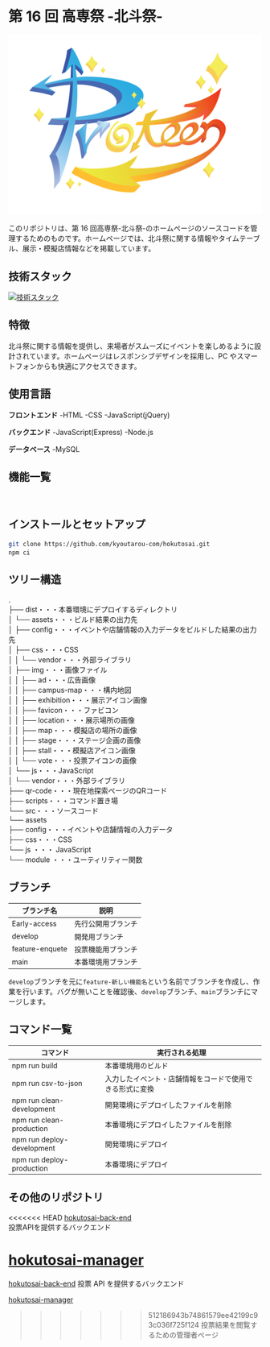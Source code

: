 # 第 16 回 高専祭 -北斗祭-

![ロゴ](./dist/assets/img/hokutosai-logo.png)

このリポジトリは、第 16 回高専祭-北斗祭-のホームページのソースコードを管理するためのものです。ホームページでは、北斗祭に関する情報やタイムテーブル、展示・模擬店情報などを掲載しています。

## 技術スタック

[![技術スタック](https://skillicons.dev/icons?i=html,css,js,npm,webpack,python)](https://skillicons.dev)

## 特徴

北斗祭に関する情報を提供し、来場者がスムーズにイベントを楽しめるように設計されています。ホームページはレスポンシブデザインを採用し、PC やスマートフォンからも快適にアクセスできます。

## 使用言語

**フロントエンド**
-HTML
-CSS
-JavaScript(jQuery)

**バックエンド**
-JavaScript(Express)
-Node.js

**データベース**
-MySQL

## 機能一覧

<div align="center">
    <img src="./dist/assets/img/screen.png" alt="">
</div>

## インストールとセットアップ

```bash
git clone https://github.com/kyoutarou-com/hokutosai.git
npm ci
```

## ツリー構造

.</br>
├── dist・・・本番環境にデプロイするディレクトリ</br>
│   └── assets・・・ビルド結果の出力先</br>
│       ├── config・・・イベントや店舗情報の入力データをビルドした結果の出力先</br>
│       ├── css・・・CSS</br>
│       │   └── vendor・・・外部ライブラリ</br>
│       ├── img・・・画像ファイル</br>
│       │   ├── ad・・・広告画像</br>
│       │   ├── campus-map・・・構内地図</br>
│       │   ├── exhibition・・・展示アイコン画像</br>
│       │   ├── favicon・・・ファビコン</br>
│       │   ├── location・・・展示場所の画像</br>
│       │   ├── map・・・模擬店の場所の画像</br>
│       │   ├── stage・・・ステージ企画の画像</br>
│       │   ├── stall・・・模擬店アイコン画像</br>
│       │   └── vote・・・投票アイコンの画像</br>
│       └── js・・・JavaScript</br>
│           └── vendor・・・外部ライブラリ</br>
├── qr-code・・・現在地探索ページのQRコード</br>
├── scripts・・・コマンド置き場</br>
└── src・・・ソースコード</br>
    └── assets</br>
        ├── config・・・イベントや店舗情報の入力データ</br>
        ├── css・・・CSS</br>
        └── js ・・・ JavaScript</br>
            └── module ・・・ユーティリティー関数</br>

## ブランチ

| ブランチ名      | 説明               |
| --------------- | ------------------ |
| Early-access    | 先行公開用ブランチ |
| develop         | 開発用ブランチ     |
| feature-enquete | 投票機能用ブランチ |
| main            | 本番環境用ブランチ |

`develop`ブランチを元に`feature-新しい機能名`という名前でブランチを作成し、作業を行います。バグが無いことを確認後、`develop`ブランチ、`main`ブランチにマージします。

## コマンド一覧

| コマンド                   | 実行される処理                                           |
| -------------------------- | -------------------------------------------------------- |
| npm run build              | 本番環境用のビルド                                       |
| npm run csv-to-json        | 入力したイベント・店舗情報をコードで使用できる形式に変換 |
| npm run clean-development  | 開発環境にデプロイしたファイルを削除                     |
| npm run clean-production   | 本番環境にデプロイしたファイルを削除                     |
| npm run deploy-development | 開発環境にデプロイ                                       |
| npm run deploy-production  | 本番環境にデプロイ                                       |

## その他のリポジトリ

<<<<<<< HEAD
[hokutosai-back-end](https://github.com/mako0523/hokutosai-back-end.git)</br>
投票APIを提供するバックエンド

[hokutosai-manager]( https://github.com/mako0523/hokutosai-manager.git)</br>
=======
[hokutosai-back-end](https://github.com/mako0523/hokutosai-back-end.git)
投票 API を提供するバックエンド

[hokutosai-manager](https://github.com/mako0523/hokutosai-manager.git)
>>>>>>> 512186943b74861579ee42199c93c036f725f124
投票結果を閲覧するための管理者ページ
